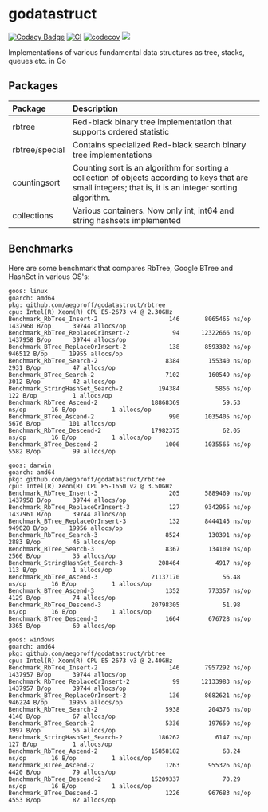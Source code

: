 godatastruct
============

[![Codacy Badge](https://api.codacy.com/project/badge/Grade/8f99b21a6dcc4f4ab9adc4fd2a836210)](https://app.codacy.com/manual/egoroff/godatastruct?utm_source=github.com&utm_medium=referral&utm_content=aegoroff/godatastruct&utm_campaign=Badge_Grade_Dashboard)
[![CI](https://github.com/aegoroff/godatastruct/actions/workflows/ci.yml/badge.svg)](https://github.com/aegoroff/godatastruct/actions/workflows/ci.yml)
[![codecov](https://codecov.io/gh/aegoroff/godatastruct/branch/master/graph/badge.svg?token=zJDEi5IIc3)](https://codecov.io/gh/aegoroff/godatastruct)
[![](https://tokei.rs/b1/github/aegoroff/godatastruct)](https://github.com/aegoroff/godatastruct)

Implementations of various fundamental data structures as tree, stacks, queues etc. in Go

## Packages

| Package | Description |
|:--|:--|
| rbtree | Red-black binary tree implementation that supports ordered statistic |
| rbtree/special | Contains specialized Red-black search binary tree implementations |
| countingsort | Counting sort is an algorithm for sorting a collection of objects according to keys that are small integers; that is, it is an integer sorting algorithm. |
| collections | Various containers. Now only int, int64 and string hashsets implemented |

## Benchmarks

Here are some benchmark that compares RbTree, Google BTree and HashSet in various OS's:

```commandline
goos: linux
goarch: amd64
pkg: github.com/aegoroff/godatastruct/rbtree
cpu: Intel(R) Xeon(R) CPU E5-2673 v4 @ 2.30GHz
Benchmark_RbTree_Insert-2            	     146	   8065465 ns/op	 1437960 B/op	   39744 allocs/op
Benchmark_RbTree_ReplaceOrInsert-2   	      94	  12322666 ns/op	 1437958 B/op	   39744 allocs/op
Benchmark_BTree_ReplaceOrInsert-2    	     138	   8593302 ns/op	  946512 B/op	   19955 allocs/op
Benchmark_RbTree_Search-2            	    8384	    155340 ns/op	    2931 B/op	      47 allocs/op
Benchmark_BTree_Search-2             	    7102	    160549 ns/op	    3012 B/op	      42 allocs/op
Benchmark_StringHashSet_Search-2     	  194384	      5856 ns/op	     122 B/op	       1 allocs/op
Benchmark_RbTree_Ascend-2            	18868369	        59.53 ns/op	      16 B/op	       1 allocs/op
Benchmark_BTree_Ascend-2             	     990	   1035405 ns/op	    5676 B/op	     101 allocs/op
Benchmark_RbTree_Descend-2           	17982375	        62.05 ns/op	      16 B/op	       1 allocs/op
Benchmark_BTree_Descend-2            	    1006	   1035565 ns/op	    5582 B/op	      99 allocs/op
```
```commandline
goos: darwin
goarch: amd64
pkg: github.com/aegoroff/godatastruct/rbtree
cpu: Intel(R) Xeon(R) CPU E5-1650 v2 @ 3.50GHz
Benchmark_RbTree_Insert-3            	     205	   5889469 ns/op	 1437958 B/op	   39744 allocs/op
Benchmark_RbTree_ReplaceOrInsert-3   	     127	   9342955 ns/op	 1437961 B/op	   39744 allocs/op
Benchmark_BTree_ReplaceOrInsert-3    	     132	   8444145 ns/op	  949028 B/op	   19956 allocs/op
Benchmark_RbTree_Search-3            	    8524	    130391 ns/op	    2883 B/op	      46 allocs/op
Benchmark_BTree_Search-3             	    8367	    134109 ns/op	    2566 B/op	      35 allocs/op
Benchmark_StringHashSet_Search-3     	  208464	      4917 ns/op	     113 B/op	       1 allocs/op
Benchmark_RbTree_Ascend-3            	21137170	        56.48 ns/op	      16 B/op	       1 allocs/op
Benchmark_BTree_Ascend-3             	    1352	    773357 ns/op	    4129 B/op	      74 allocs/op
Benchmark_RbTree_Descend-3           	20798305	        51.98 ns/op	      16 B/op	       1 allocs/op
Benchmark_BTree_Descend-3            	    1664	    676728 ns/op	    3365 B/op	      60 allocs/op
```
```commandline
goos: windows
goarch: amd64
pkg: github.com/aegoroff/godatastruct/rbtree
cpu: Intel(R) Xeon(R) CPU E5-2673 v3 @ 2.40GHz
Benchmark_RbTree_Insert-2            	     146	   7957292 ns/op	 1437957 B/op	   39744 allocs/op
Benchmark_RbTree_ReplaceOrInsert-2   	      99	  12133983 ns/op	 1437957 B/op	   39744 allocs/op
Benchmark_BTree_ReplaceOrInsert-2    	     136	   8682621 ns/op	  946224 B/op	   19955 allocs/op
Benchmark_RbTree_Search-2            	    5938	    204376 ns/op	    4140 B/op	      67 allocs/op
Benchmark_BTree_Search-2             	    5336	    197659 ns/op	    3997 B/op	      56 allocs/op
Benchmark_StringHashSet_Search-2     	  186262	      6147 ns/op	     127 B/op	       1 allocs/op
Benchmark_RbTree_Ascend-2            	15858182	        68.24 ns/op	      16 B/op	       1 allocs/op
Benchmark_BTree_Ascend-2             	    1263	    955326 ns/op	    4420 B/op	      79 allocs/op
Benchmark_RbTree_Descend-2           	15209337	        70.29 ns/op	      16 B/op	       1 allocs/op
Benchmark_BTree_Descend-2            	    1226	    967683 ns/op	    4553 B/op	      82 allocs/op
```